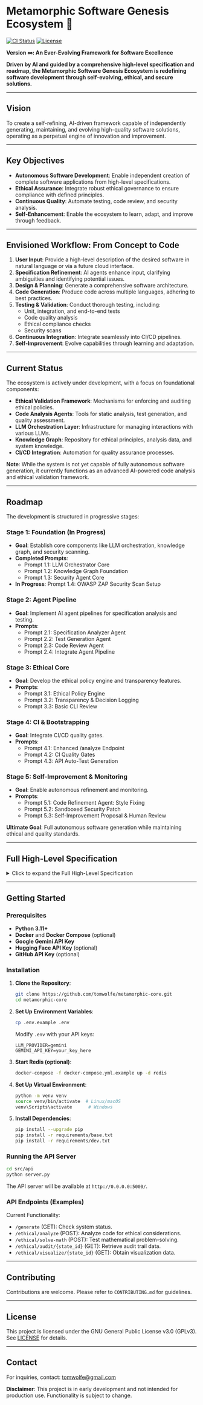 # Metamorphic Software Genesis Ecosystem 🚀

[![CI Status](https://github.com/tomwolfe/metamorphic-core/actions/workflows/ci.yml/badge.svg)](https://github.com/tomwolfe/metamorphic-core/actions/workflows/ci.yml)
[![License](https://img.shields.io/badge/License-GPLv3-blue.svg)](LICENSE)

**Version ∞: An Ever-Evolving Framework for Software Excellence**

**Driven by AI and guided by a comprehensive high-level specification and roadmap, the Metamorphic Software Genesis Ecosystem is redefining software development through self-evolving, ethical, and secure solutions.**

---

## Vision

To create a self-refining, AI-driven framework capable of independently generating, maintaining, and evolving high-quality software solutions, operating as a perpetual engine of innovation and improvement.

---

## Key Objectives

- **Autonomous Software Development**: Enable independent creation of complete software applications from high-level specifications.
- **Ethical Assurance**: Integrate robust ethical governance to ensure compliance with defined principles.
- **Continuous Quality**: Automate testing, code review, and security analysis.
- **Self-Enhancement**: Enable the ecosystem to learn, adapt, and improve through feedback.

---

## Envisioned Workflow: From Concept to Code

1. **User Input**: Provide a high-level description of the desired software in natural language or via a future cloud interface.
2. **Specification Refinement**: AI agents enhance input, clarifying ambiguities and identifying potential issues.
3. **Design & Planning**: Generate a comprehensive software architecture.
4. **Code Generation**: Produce code across multiple languages, adhering to best practices.
5. **Testing & Validation**: Conduct thorough testing, including:
   - Unit, integration, and end-to-end tests
   - Code quality analysis
   - Ethical compliance checks
   - Security scans
6. **Continuous Integration**: Integrate seamlessly into CI/CD pipelines.
7. **Self-Improvement**: Evolve capabilities through learning and adaptation.

---

## Current Status

The ecosystem is actively under development, with a focus on foundational components:

- **Ethical Validation Framework**: Mechanisms for enforcing and auditing ethical policies.
- **Code Analysis Agents**: Tools for static analysis, test generation, and quality assessment.
- **LLM Orchestration Layer**: Infrastructure for managing interactions with various LLMs.
- **Knowledge Graph**: Repository for ethical principles, analysis data, and system knowledge.
- **CI/CD Integration**: Automation for quality assurance processes.

**Note**: While the system is not yet capable of fully autonomous software generation, it currently functions as an advanced AI-powered code analysis and ethical validation framework.

---

## Roadmap

The development is structured in progressive stages:

### Stage 1: Foundation (In Progress)
- **Goal**: Establish core components like LLM orchestration, knowledge graph, and security scanning.
- **Completed Prompts**: 
  - Prompt 1.1: LLM Orchestrator Core
  - Prompt 1.2: Knowledge Graph Foundation
  - Prompt 1.3: Security Agent Core
- **In Progress**: Prompt 1.4: OWASP ZAP Security Scan Setup

### Stage 2: Agent Pipeline
- **Goal**: Implement AI agent pipelines for specification analysis and testing.
- **Prompts**: 
  - Prompt 2.1: Specification Analyzer Agent
  - Prompt 2.2: Test Generation Agent
  - Prompt 2.3: Code Review Agent
  - Prompt 2.4: Integrate Agent Pipeline

### Stage 3: Ethical Core
- **Goal**: Develop the ethical policy engine and transparency features.
- **Prompts**:
  - Prompt 3.1: Ethical Policy Engine
  - Prompt 3.2: Transparency & Decision Logging
  - Prompt 3.3: Basic CLI Review

### Stage 4: CI & Bootstrapping
- **Goal**: Integrate CI/CD quality gates.
- **Prompts**:
  - Prompt 4.1: Enhanced /analyze Endpoint
  - Prompt 4.2: CI Quality Gates
  - Prompt 4.3: API Auto-Test Generation

### Stage 5: Self-Improvement & Monitoring
- **Goal**: Enable autonomous refinement and monitoring.
- **Prompts**:
  - Prompt 5.1: Code Refinement Agent: Style Fixing
  - Prompt 5.2: Sandboxed Security Patch
  - Prompt 5.3: Self-Improvement Proposal & Human Review

**Ultimate Goal**: Full autonomous software generation while maintaining ethical and quality standards.

---

## Full High-Level Specification

<details>
<summary>Click to expand the Full High-Level Specification</summary>

```
I. Guiding Principles:

- **Unbounded Adaptability**: The system can handle novel situations and technological shifts through deep introspection, pattern recognition, and dynamic reconfiguration.
- **Human-AI Symbiosis**: Optimal solutions emerge from the iterative feedback loop between human intuition and AI processing power.
- **Quantum-Inspired Exploration & Verification**: Explores multiple solution paths simultaneously, utilizing probabilistic reasoning, and ensuring continuous state verification.
- **Emergent Problem Solving**: Handles novel problems by breaking them down and recombining known solutions, facilitated by advanced knowledge representation.
- **Intrinsic Ethical Guardianship**: Ethics are integrated into the system's core, involving continuous self-assessment and human oversight.
- **Continuous Formal Verification & Validation**: Applies mathematical proofs to critical components and adapts to new verification methods.
- **Zero-Tolerance for Known Errors**: Instantly identifies and mitigates known error classes while ensuring graceful degradation for novel errors.
- **Resource Optimization as a Core Constraint**: Prioritizes efficiency and sustainability in resource consumption.
- **Open & Collaborative Evolution**: Encourages external contributions and the integration of advancements from the broader community.
- **Predictive Challenge Anticipation**: Proactively identifies and simulates potential future challenges.

II. Architectural Overview:

The ecosystem operates as a decentralized network of interconnected and interacting intelligent agents and modules, orchestrated by the Metamorphic Core.

+----------------------------+      +------------------------+      +-------------------------+
|  Human Input & Oversight  |----->|  Metamorphic Core (AI) |----->|  Software Output & Data |
+----------------------------+      +------------------------+      +-------------------------+
^          |                   ^          |                   ^          |
|          +-----|  Ethical Governance  |<---------------------+          |
+-----------------------------------------------------------------------+
Continuous Feedback, Learning, and Adaptation

III. Detailed Component Breakdown:

- **Human Input & Oversight**: Includes specifications, feedback, ethical guidelines, and override commands.
- **Metamorphic Core (AI)**: Dynamic Knowledge Graph, LLM Orchestration Layer, Modular AI Agent Network, Ethical Governance, etc.
- **Software Output & Data**: Generated code, test suites, documentation, performance metrics, ethical reports, and logs.

IV. Technical Specifications:

- **Primary Programming Languages**: Python, Go, Rust.
- **Autonomous LLM Platform Orchestration**: Integration with various LLM APIs like Google Gemini, OpenAI, and open-source models.
- **Distributed Version Control System**: Utilizes GitHub as the primary system.
- **Formal Verification Tools**: Integration with tools like Coq and Isabelle/HOL.

V. Key Considerations:

- Human Oversight
- Scalability and Resource Management
- Security Hardening
- Ethical Alignment
- Momentum in Self-Improvement
- Cost Management
- Managing "Drift"

VI. Metrics for Success:

- Increase in Code Quality Scores
- Frequency of Validated Merges
- Reduction in Ecosystem Errors

VII. Next Steps:

- Establish Ethical Frameworks
- Build LLM Orchestration Layer
- Develop Autonomous Feature Modules
- Implement Metrics Tracking
- Pilot Projects
- Develop Human-AI Interaction Interfaces
- Foster Open Community

This blueprint provides a comprehensive overview, ensuring the ecosystem's goals are met through continuous learning and adaptation.
```

</details>

---

## Getting Started

### Prerequisites

- **Python 3.11+**
- **Docker** and **Docker Compose** (optional)
- **Google Gemini API Key**
- **Hugging Face API Key** (optional)
- **GitHub API Key** (optional)

### Installation

1. **Clone the Repository**:
   ```bash
   git clone https://github.com/tomwolfe/metamorphic-core.git
   cd metamorphic-core
   ```

2. **Set Up Environment Variables**:
   ```bash
   cp .env.example .env
   ```
   Modify `.env` with your API keys:
   ```env
   LLM_PROVIDER=gemini
   GEMINI_API_KEY=your_key_here
   ```

3. **Start Redis (optional)**:
   ```bash
   docker-compose -f docker-compose.yml.example up -d redis
   ```

4. **Set Up Virtual Environment**:
   ```bash
   python -m venv venv
   source venv/bin/activate  # Linux/macOS
   venv\Scripts\activate      # Windows
   ```

5. **Install Dependencies**:
   ```bash
   pip install --upgrade pip
   pip install -r requirements/base.txt
   pip install -r requirements/dev.txt
   ```

### Running the API Server

```bash
cd src/api
python server.py
```

The API server will be available at `http://0.0.0.0:5000/`.

### API Endpoints (Examples)

Current Functionality:

- `/generate` (GET): Check system status.
- `/ethical/analyze` (POST): Analyze code for ethical considerations.
- `/ethical/solve-math` (POST): Test mathematical problem-solving.
- `/ethical/audit/{state_id}` (GET): Retrieve audit trail data.
- `/ethical/visualize/{state_id}` (GET): Obtain visualization data.

---

## Contributing

Contributions are welcome. Please refer to `CONTRIBUTING.md` for guidelines.

---

## License

This project is licensed under the GNU General Public License v3.0 (GPLv3). See [LICENSE](LICENSE) for details.

---

## Contact

For inquiries, contact: tomwolfe@gmail.com

**Disclaimer**: This project is in early development and not intended for production use. Functionality is subject to change.
